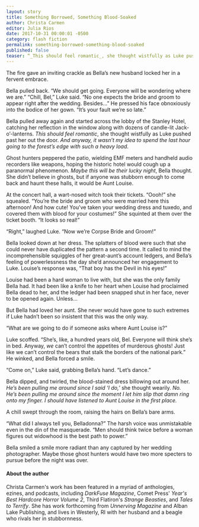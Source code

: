 ```yaml
---
layout: story
title: Something Borrowed, Something Blood-Soaked
author: Christa Carmen
editor: Julia Rios
date: 2017-10-31 00:00:01 -0500
category: flash fiction
permalink: something-borrowed-something-blood-soaked
published: false
teaser: “_This should feel romantic_, she thought wistfully as Luke pushed past her out the door. _And anyway, it wasn’t my idea to spend the last hour going to the forest’s edge with such a heavy load_. ”
---
```


The fire gave an inviting crackle as Bella’s new husband locked her in a fervent embrace. Bella pulled back. “We should get going. Everyone will be wondering where we are.” “Chill, Bel,” Luke said. “No one expects the bride and groom to appear right after the wedding. Besides...” He pressed his face obnoxiously into the bodice of her gown. “It’s your fault we’re so late.” Bella pulled away again and started across the lobby of the Stanley Hotel, catching her reflection in the window along with dozens of candle-lit Jack-o’-lanterns. _This should feel romantic_, she thought wistfully as Luke pushed past her out the door. _And anyway, it wasn’t my idea to spend the last hour going to the forest’s edge with such a heavy load_. 

Ghost hunters peppered the patio, wielding EMF meters and handheld audio recorders like weapons, hoping the historic hotel would cough up a paranormal phenomenon. _Maybe this will be their lucky night_, Bella thought. She didn’t believe in ghosts, but if anyone was stubborn enough to come back and haunt these halls, it would be Aunt Louise. 	

At the concert hall, a wart-nosed witch took their tickets. “Oooh!” she squealed. “You’re the bride and groom who were married here this afternoon! And how cute! You’ve taken your wedding dress and tuxedo, and covered them with blood for your costumes!” She squinted at them over the ticket booth. “It looks so real!”	

“Right,” laughed Luke. “Now we’re Corpse Bride and Groom!”

Bella looked down at her dress. The splatters of blood were such that she could never have duplicated the pattern a second time. It called to mind the incomprehensible squiggles of her great-aunt’s account ledgers, and Bella’s feeling of powerlessness the day she’d announced her engagement to Luke. Louise’s response was, “That boy has the Devil in his eyes!” 	

Louise had been a hard woman to live with, but she was the only family Bella had. It had been like a knife to her heart when Louise had proclaimed Bella dead to her, and the ledger had been snapped shut in her face, never to be opened again. Unless...

But Bella had loved her aunt. She never would have gone to such extremes if Luke hadn’t been so insistent that this was the only way. “What are we going to do if someone asks where Aunt Louise is?” 	

Luke scoffed. “She’s, like, a hundred years old, Bel. Everyone will think she’s in bed. Anyway, _we_ can’t control the appetites of murderous ghosts! Just like we can’t control the bears that stalk the borders of the national park.” He winked, and Bella forced a smile. 

“Come on,” Luke said, grabbing Bella’s hand. “Let’s dance.” Bella dipped, and twirled, the blood-stained dress billowing out around her. _He’s been pulling me around since I said ‘I do,’_ she thought wearily. _No. He’s been pulling me around since the moment I let him slip that damn ring onto my finger. I should have listened to Aunt Louise in the first place._

A chill swept through the room, raising the hairs on Bella’s bare arms. 

“What did I always tell you, Belladonna?” The harsh voice was unmistakable even in the din of the masquerade. “Men should think twice before a woman figures out widowhood is the best path to power.”	

Bella smiled a smile more radiant than any captured by her wedding photographer. Maybe those ghost hunters would have two more specters to pursue before the night was over.

#### About the author

Christa Carmen's work has been featured in a myriad of anthologies, ezines, and podcasts, including _DarkFuse Magazine_, Comet Press' _Year's Best Hardcore Horror Volume 2_, Third Flatiron's _Strange Beasties_, and _Tales to Terrify_. She has work forthcoming from _Unnerving Magazine_ and Alban Lake Publishing, and lives in Westerly, RI with her husband and a beagle who rivals her in stubbornness.
